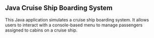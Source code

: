 ## Java Cruise Ship Boarding System ##

This Java application simulates a cruise ship boarding system. It allows users to interact with a console-based menu to manage passengers assigned to cabins on a cruise ship. 
